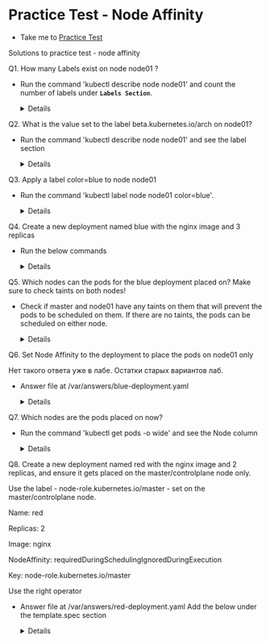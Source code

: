 # Practice Test - Node Affinity
  - Take me to [Practice Test](https://kodekloud.com/courses/539883/lectures/10277999)
  
Solutions to practice test - node affinity

Q1. How many Labels exist on node node01 ?

- Run the command 'kubectl describe node node01' and count the number of labels under **`Labels Section`**.
  
  <details>

  ```
  $ kubectl describe node node01
  ```
  
  ```
  root@controlplane:~# kubectl describe nodes node01
  Name:               node01
  Roles:              <none>
  Labels:             beta.kubernetes.io/arch=amd64
                      beta.kubernetes.io/os=linux
                      kubernetes.io/arch=amd64
                      kubernetes.io/hostname=node01
                      kubernetes.io/os=linux
  ```
  
  Лучше даже использовать команду
  
  ```
  kubectl get nodes node01 --show-labels
  ```
  
  ```
  Ответ: 5
  ```
  
  </details>

Q2. What is the value set to the label beta.kubernetes.io/arch on node01?
  
- Run the command 'kubectl describe node node01' and see the label section
  
  <details>

  ```
  $ kubectl describe node node01
  ```
  
  Лучше даже использовать команду
  
  ```
  kubectl get nodes node01 --show-labels
  ```
  
  ```
  Answer. beta.kubernetes.io/arch=amd64 
  ```
  
  </details>

Q3. Apply a label color=blue to node node01
  
- Run the command 'kubectl label node node01 color=blue'.

  <details>

  ```
  $ kubectl label node node01 color=blue
  ```
  
  Answer
    
  ```  
  root@controlplane:~# kubectl label node node01 color=blue
  node/node01 labeled
  ```
    
  </details>

Q4. Create a new deployment named blue with the nginx image and 3 replicas
  
- Run the below commands

  <details>
 
  OLD DESICION 
    
  ```
  $ kubectl create deployment blue --image=nginx
  $ kubectl scale deployment blue --replicas=3
  ```
  
  ```
  root@controlplane:~#  kubectl create deployment blue --image=nginx
  deployment.apps/blue created
  root@controlplane:~# kubectl scale deployment blue --replicas=3
  deployment.apps/blue scaled
  ```
    
  NEW DESICION
  
  ```
  root@controlplane:~# kubectl create deployment blue --image=nginx --dry-run -o yaml > deployment-blue.yaml
  W0606 19:15:43.784818   26912 helpers.go:553] --dry-run is deprecated and can be replaced with --dry-run=client.
  ```
  
  ```
  root@controlplane:~# cat deployment-blue.yaml 
  apiVersion: apps/v1
  kind: Deployment
  metadata:
    creationTimestamp: null
    labels:
      app: blue
    name: blue
  spec:
    replicas: 1
    selector:
      matchLabels:
        app: blue
    strategy: {}
    template:
      metadata:
        creationTimestamp: null
        labels:
          app: blue
      spec:
        containers:
        - image: nginx
          name: nginx
          resources: {}
  status: {}
  ```
  
  ```
  root@controlplane:~#vim deployment-blue.yaml
  spec:
    replicas: 3
  ```
    
  ```
  root@controlplane:~# kubectl create -f deployment-blue.yaml 
  deployment.apps/blue created
  ```
    
  Проверка
    
  ```
  root@controlplane:~# kubectl get all
  NAME                        READY   STATUS    RESTARTS   AGE
  pod/blue-7bb46df96d-9jt45   1/1     Running   0          114s
  pod/blue-7bb46df96d-pnlbf   1/1     Running   0          114s
  pod/blue-7bb46df96d-tkn5g   1/1     Running   0          114s
  
  NAME                 TYPE        CLUSTER-IP   EXTERNAL-IP   PORT(S)   AGE
  service/kubernetes   ClusterIP   10.96.0.1    <none>        443/TCP   22m
  
  NAME                   READY   UP-TO-DATE   AVAILABLE   AGE
  deployment.apps/blue   3/3     3            3           115s
  
  NAME                              DESIRED   CURRENT   READY   AGE
  replicaset.apps/blue-7bb46df96d   3         3         3       114s
  ```
    
  ```
  root@controlplane:~# kubectl get deployments.apps blue 
  NAME   READY   UP-TO-DATE   AVAILABLE   AGE
  blue   3/3     3            3           8m2s
  ```
  </details>
  
Q5. Which nodes can the pods for the blue deployment placed on? Make sure to check taints on both nodes!
    
- Check if master and node01 have any taints on them that will prevent the pods to be scheduled on them. If there are no taints, the pods can be scheduled on either node.
  
  <details>

  ```
  $ kubectl describe nodes|grep -i taints
  $ kubectl get pods -o wide
  ```
  
  Вывод команд
    
  ```
  root@controlplane:~# kubectl describe nodes|grep -i taints
  Taints:             <none>
  Taints:             <none>
  ```
  
  ```
  root@controlplane:~# kubectl get pods -o wide
  NAME                    READY   STATUS    RESTARTS   AGE   IP           NODE     NOMINATED NODE   READINESS GATES
  blue-7bb46df96d-9jt45   1/1     Running   0          11m   10.244.1.3   node01   <none>           <none>
  blue-7bb46df96d-pnlbf   1/1     Running   0          11m   10.244.1.2   node01   <none>           <none>
  blue-7bb46df96d-tkn5g   1/1     Running   0          11m   10.244.1.4   node01   <none>           <none>
  ```
    
  Answer. 
    
  ```
  master/controlplane and node01
  ```
    
  </details>

Q6. Set Node Affinity to the deployment to place the pods on node01 only
  
  Нет такого ответа уже в лабе. Остатки старых вариантов лаб.
  
- Answer file at /var/answers/blue-deployment.yaml
  
  <details>
  
  Вариант 1. 
  Можно попробовать таким способом, но не пробовал с ним. Главный вопрос - в том что похоже при таком внесении измений - они тупо не сохранятся и при рестарте не получим      требуемый результат ответ
    
  ```
  $ kubectl edit deployment blue
  ```
  
  Вариант 2. Как в видео1
    
  ```
  root@controlplane:~# kubectl get deployments.apps blue -o yaml > blue.yaml
  ```
    
  Далее редактируем здоровенный файл - vim blue.yaml
  
  Далее смотрим по ссылке
   
  https://kubernetes.io/docs/tasks/configure-pod-container/assign-pods-nodes-using-node-affinity/
    
  и видим что нужно добавлять в разделе 
    
  Schedule a Pod using required node affinity
  
  кусочек
    
  ```
  spec:
    affinity:
      nodeAffinity:
        requiredDuringSchedulingIgnoredDuringExecution:
          nodeSelectorTerms:
          - matchExpressions:
            - key: disktype
              operator: In
              values:
              - ssd            
  ```
  
  добавляем, единственное меняем key: color и values: - blue
    
  И далее удаляем старый deployment и поднимает новвый
    
  ```
  root@controlplane:~# kubectl delete deployments.apps blue
  deployment.apps "blue" deleted
  ```
  
  ```
  root@controlplane:~# kubectl apply -f blue.yaml
  deployment.apps/blue created
  ```
    
  И Бинго - ответ верный
    
  Вариант 3. Если у нас совсем нет deployment-blue.yaml
    
  то создаем его такой командой
    
  ```
  root@controlplane:~# kubectl create deployment blue --image=nginx --dry-run -o yaml > deployment-blue.yaml
  
  видим такое предупреждение
  W0606 19:15:43.784818   26912 helpers.go:553] --dry-run is deprecated and can be replaced with --dry-run=client.
  ```
    
  И фигачим такой файл с добавлением - nodeAffinity
    
  ```
  root@controlplane:~# cat deployment-blue.yaml 
  apiVersion: apps/v1
  kind: Deployment
  metadata:
    creationTimestamp: null
    labels:
      app: blue
    name: blue
  spec:
    replicas: 3
    selector:
      matchLabels:
        app: blue
    strategy: {}
    template:
      metadata:
        creationTimestamp: null
        labels:
          app: blue
      spec:
        containers:
        - image: nginx
          name: nginx
          resources: {}     
        affinity:
          nodeAffinity:
            requiredDuringSchedulingIgnoredDuringExecution:
              nodeSelectorTerms:
              - matchExpressions:
                - key: color
                  operator: In
                  values:
                  - blue
  status: {}
  ```
   
  Получается добавили следующуюю часть 
  
  <details>

  ```
  affinity:
      nodeAffinity:
          requiredDuringSchedulingIgnoredDuringExecution:
            nodeSelectorTerms:
            - matchExpressions:
              - key: color
                operator: In
                values:
                - blue
   ```
   </details>
  
  
  Удаляем старый деплоймент и применяем нужный нам файл Deployment
 
  ```
  root@controlplane:~# kubectl delete deployments.apps blue
  deployment.apps "blue" deleted
  ```
  
  ```
  root@controlplane:~# kubectl apply -f blue.yaml
  deployment.apps/blue created
  ```
  
  Бинго. Все работает
   
  </details>

  
Q7. Which nodes are the pods placed on now?
  
 - Run the command 'kubectl get pods -o wide' and see the Node column
   
   <details>
   
   ```
   root@controlplane:~#  kubectl get pods -o wide
   NAME                    READY   STATUS    RESTARTS   AGE     IP           NODE     NOMINATED NODE   READINESS GATES
   blue-566c768bd6-5m66x   1/1     Running   0          9m18s   10.244.1.5   node01   <none>           <none>
   blue-566c768bd6-78v9c   1/1     Running   0          9m17s   10.244.1.7   node01   <none>           <none>
   blue-566c768bd6-x744r   1/1     Running   0          9m17s   10.244.1.6   node01   <none>           <none>
   ```
     
   Answer. node01
    
    
   </details>
 
 Q8. Create a new deployment named red with the nginx image and 2 replicas, and ensure it gets placed on the master/controlplane node only.
     
 Use the label - node-role.kubernetes.io/master - set on the master/controlplane node.
     
   Name: red
     
   Replicas: 2
   
   Image: nginx
   
   NodeAffinity: requiredDuringSchedulingIgnoredDuringExecution
   
   Key: node-role.kubernetes.io/master
   
   Use the right operator
       
     
 - Answer file at /var/answers/red-deployment.yaml
   Add the below under the template.spec section 
   
   <details>
    
   Полный ход решения следующий:
     
   ```
   root@controlplane:~# kubectl create deployment red --image=nginx --dry-run -o yaml > deployment-red.yaml
   W0606 20:19:25.578516   20389 helpers.go:553] --dry-run is deprecated and can be replaced with --dry-run=client.    
   ```
   
   По сути нам надо добавить строки - для верного решения укажи node - master, c controlplane - ошибка, хотя k get pods -o wide - покажет, что поды на ноде control
     
   ```
   affinity:
        nodeAffinity:
          requiredDuringSchedulingIgnoredDuringExecution:
            nodeSelectorTerms:
            - matchExpressions:
              - key: node-role.kubernetes.io/master
                operator: Exists
   ```
   
   и не забыть увеличить кол-во Replica до 2.
     
   ```
   root@controlplane:~# cat deployment-red.yaml 
   apiVersion: apps/v1
   kind: Deployment
   metadata:
     creationTimestamp: null
     labels:
     app: red
     name: red
   spec:
     replicas: 2
     selector:
       matchLabels:
         app: red
     strategy: {}
     template:
       metadata:
         creationTimestamp: null
         labels:
           app: red
       spec:
         containers:
         - image: nginx
           name: nginx
           resources: {}
         affinity:
          nodeAffinity:
            requiredDuringSchedulingIgnoredDuringExecution:
              nodeSelectorTerms:
              - matchExpressions:
                - key: node-role.kubernetes.io/master
                  operator: Exists
   status: {}
   ```
     
   ```
   $ kubectl create -f red-deployment.yaml
   ```
   
   ```
   root@controlplane:~# kubectl create -f deployment-red.yaml 
   deployment.apps/red created
   ```
     
   либо команда
     
   ```
   root@controlplane:~# kubectl apply -f deployment-red.yaml 
   deployment.apps/red created
   ```
   ```
   $ kubectl get pods -o wide
   ```
     
   ```
   root@controlplane:~# kubectl get pods -o wide
   NAME                    READY   STATUS    RESTARTS   AGE     IP           NODE           NOMINATED NODE   READINESS GATES
   blue-566c768bd6-5m66x   1/1     Running   0          31m     10.244.1.5   node01         <none>           <none>
   blue-566c768bd6-78v9c   1/1     Running   0          31m     10.244.1.7   node01         <none>           <none>
   blue-566c768bd6-x744r   1/1     Running   0          31m     10.244.1.6   node01         <none>           <none>
   red-5cbd45ccb6-9wjhq    1/1     Running   0          4m12s   10.244.0.6   controlplane   <none>           <none>
   red-5cbd45ccb6-blslb    1/1     Running   0          4m12s   10.244.0.5   controlplane   <none>           <none>
   ```
   
    
   </details>
   
  
  
